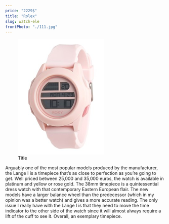 ```yaml
---
price: "2229$"
title: "Rolex"
slug: watch-ele
frontPhoto: "./111.jpg"
---
```


<!-- markdownlint-disable MD033 -->


<figure class="figure">
    <img src="./111.jpg" alt="Title"/>
    <figcaption class="figure__caption">Title</figcaption>
</figure>


Arguably one of the most popular models produced by the manufacturer, the Lange I is a timepiece that’s as close to perfection as you’re going to get. Well priced between 25,000 and 35,000 euros, the watch is available in platinum and yellow or rose gold. The 38mm timepiece is a quintessential dress watch with that contemporary Eastern European flair. The new models have a larger balance wheel than the predecessor (which in my opinion was a better watch) and gives a more accurate reading. The only issue I really have with the Lange I is that they need to move the time indicator to the other side of the watch since it will almost always require a lift of the cuff to see it. Overall, an exemplary timepiece.